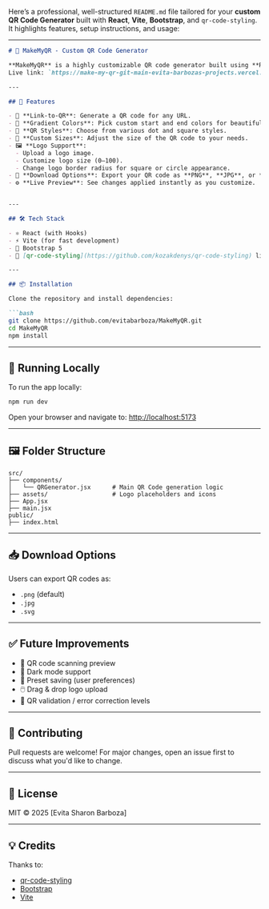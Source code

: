 Here’s a professional, well-structured `README.md` file tailored for your **custom QR Code Generator** built with **React**, **Vite**, **Bootstrap**, and `qr-code-styling`. It highlights features, setup instructions, and usage:

---

````markdown
# 🎨 MakeMyQR - Custom QR Code Generator

**MakeMyQR** is a highly customizable QR code generator built using **React + Vite**. It allows users to create stylish and branded QR codes with gradients, logos, and various styling options.
Live link: `https://make-my-qr-git-main-evita-barbozas-projects.vercel.app/`

---

## 🚀 Features

- 🔗 **Link-to-QR**: Generate a QR code for any URL.
- 🎨 **Gradient Colors**: Pick custom start and end colors for beautiful gradients.
- 🧱 **QR Styles**: Choose from various dot and square styles.
- 📐 **Custom Sizes**: Adjust the size of the QR code to your needs.
- 🖼️ **Logo Support**:
  - Upload a logo image.
  - Customize logo size (0–100).
  - Change logo border radius for square or circle appearance.
- 💾 **Download Options**: Export your QR code as **PNG**, **JPG**, or **SVG**.
- ⚙️ **Live Preview**: See changes applied instantly as you customize.


---

## 🛠️ Tech Stack

- ⚛️ React (with Hooks)
- ⚡ Vite (for fast development)
- 🎨 Bootstrap 5
- 🧩 [qr-code-styling](https://github.com/kozakdenys/qr-code-styling) library

---

## 📦 Installation

Clone the repository and install dependencies:

```bash
git clone https://github.com/evitabarboza/MakeMyQR.git
cd MakeMyQR
npm install
````

---

## 🧪 Running Locally

To run the app locally:

```bash
npm run dev
```

Open your browser and navigate to:
[http://localhost:5173](http://localhost:5173)

---

## 🖼️ Folder Structure

```
src/
├── components/
│   └── QRGenerator.jsx      # Main QR Code generation logic
├── assets/                  # Logo placeholders and icons
├── App.jsx
├── main.jsx
public/
├── index.html
```

---

## 📥 Download Options

Users can export QR codes as:

* `.png` (default)
* `.jpg`
* `.svg`

---

## ✅ Future Improvements

* 🔄 QR code scanning preview
* 🌙 Dark mode support
* 📁 Preset saving (user preferences)
* 🖱️ Drag & drop logo upload
* 🧪 QR validation / error correction levels

---

## 🤝 Contributing

Pull requests are welcome! For major changes, open an issue first to discuss what you'd like to change.

---

## 📄 License

MIT © 2025 \[Evita Sharon Barboza]

---

## 💡 Credits

Thanks to:

* [qr-code-styling](https://github.com/kozakdenys/qr-code-styling)
* [Bootstrap](https://getbootstrap.com)
* [Vite](https://vitejs.dev)

```